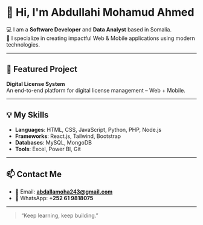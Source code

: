 # 👋 Hi, I'm Abdullahi Mohamud Ahmed

💻 I am a **Software Developer** and **Data Analyst** based in Somalia.  
🎯 I specialize in creating impactful Web & Mobile applications using modern technologies.

---

## 🔐 Featured Project
**Digital License System**  
An end-to-end platform for digital license management – Web + Mobile.

---

## 💡 My Skills

- **Languages**: HTML, CSS, JavaScript, Python, PHP, Node.js
- **Frameworks**: React.js, Tailwind, Bootstrap
- **Databases**: MySQL, MongoDB
- **Tools**: Excel, Power BI, Git

---

## 📫 Contact Me

- 📧 Email: **abdallamoha243@gmail.com**  
- 📱 WhatsApp: **+252 61 9818075**

---

> “Keep learning, keep building.”
